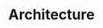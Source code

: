 ---
layout: layouts/collection.njk
title: Architecture
navtitle: Architecture
permalink: /architecture/index.html
tags:
  - nav
photos:
  - alt: Blurred vision - August 2017
    title: Blurred vision
    subtitle: August 2017
    image: /static/img/architecture/1.jpg
    large_image: /static/img/architecture/1_1.jpg
    orientation: 'landscape'
  - alt: Blurred vision - August 2017
    title: Blurred vision
    subtitle: August 2017
    image: /static/img/architecture/2.jpg
    large_image: /static/img/architecture/2_1.jpg
    orientation: 'landscape'
  - alt: London’s structure - October 2017
    title: London’s structure
    subtitle: October 2017
    image: /static/img/architecture/3.jpg
    large_image: /static/img/architecture/3_1.jpg
    orientation: 'landscape'
  - alt: London’s structure
    title: London’s structure - October 2017
    subtitle: October 2017
    image: /static/img/architecture/4.jpg
    large_image: /static/img/architecture/4_1.jpg
    orientation: 'landscape'
  - alt: Iceland’s structure - March 2017
    title: Iceland’s structure
    subtitle: March 2017
    image: /static/img/architecture/5.jpg
    large_image: /static/img/architecture/5_1.jpg
    orientation: 'landscape'
  - alt: Iceland’s structure - March 2017
    title: Iceland’s structure
    subtitle: March 2017
    image: /static/img/architecture/6.jpg
    large_image: /static/img/architecture/6_1.jpg
    orientation: 'landscape'
  - alt: Cape Verde - June 2018
    title: Cape Verde
    subtitle: June 2018
    image: /static/img/architecture/7.jpg
    large_image: /static/img/architecture/7_1.jpg
    orientation: 'landscape'
  - alt: Cape Verde - June 2018
    title: Cape Verde
    subtitle: June 2018
    image: /static/img/architecture/8.jpg
    large_image: /static/img/architecture/8_1.jpg
    orientation: 'landscape'
  - alt: Rome
    title: Rome
    subtitle: October 2015
    image: /static/img/architecture/9.jpg
    large_image: /static/img/architecture/9_1.jpg
    orientation: 'landscape'
  - alt: Night lights - January 2016
    title: Night lights
    subtitle: January 2016
    image: /static/img/architecture/10.jpg
    large_image: /static/img/architecture/10_1.jpg
    orientation: 'landscape'
  - alt: Night lights - January 2016
    title: Night lights
    subtitle: January 2016
    image: /static/img/architecture/11.jpg
    large_image: /static/img/architecture/11_1.jpg
    orientation: 'landscape'
  - alt: Brighton beach
    title: Brighton beach
    subtitle: December 2017
    image: /static/img/architecture/12.jpg
    large_image: /static/img/architecture/12_1.jpg
    orientation: 'portrait'
  - alt: Brighton beach
    title: Brighton beach
    subtitle: December 2017
    image: /static/img/architecture/13.jpg
    large_image: /static/img/architecture/13_1.jpg
    orientation: 'landscape'
---